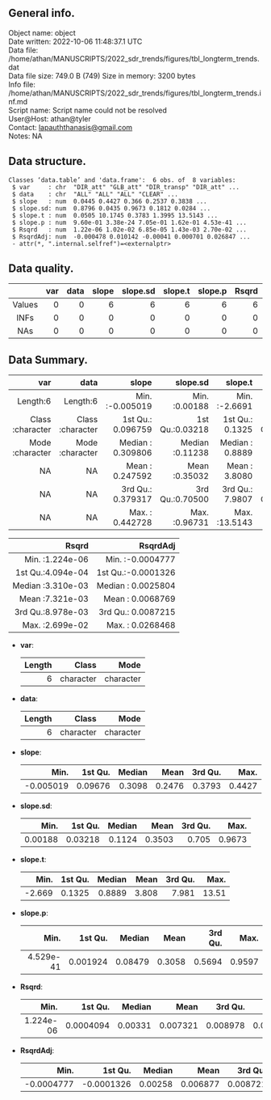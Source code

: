 <!-- This is a markdown file. -->


 General info.
---------------

Object name:    object      
Date written:   2022-10-06 11:48:37.1 UTC  
Data file:      /home/athan/MANUSCRIPTS/2022_sdr_trends/figures/tbl_longterm_trends.dat      
Data file size: 749.0 B (749) 
Size in memory: 3200 bytes      
Info file:      /home/athan/MANUSCRIPTS/2022_sdr_trends/figures/tbl_longterm_trends.inf.md      
Script name:    Script name could not be resolved      
User@Host:      athan@tyler   
Contact:        <lapauththanasis@gmail.com>      
Notes:          NA      


 Data structure.
-----------------

```
Classes ‘data.table’ and 'data.frame':	6 obs. of  8 variables:
 $ var     : chr  "DIR_att" "GLB_att" "DIR_transp" "DIR_att" ...
 $ data    : chr  "ALL" "ALL" "ALL" "CLEAR" ...
 $ slope   : num  0.0445 0.4427 0.366 0.2537 0.3838 ...
 $ slope.sd: num  0.8796 0.0435 0.9673 0.1812 0.0284 ...
 $ slope.t : num  0.0505 10.1745 0.3783 1.3995 13.5143 ...
 $ slope.p : num  9.60e-01 3.38e-24 7.05e-01 1.62e-01 4.53e-41 ...
 $ Rsqrd   : num  1.22e-06 1.02e-02 6.85e-05 1.43e-03 2.70e-02 ...
 $ RsqrdAdj: num  -0.000478 0.010142 -0.00041 0.000701 0.026847 ...
 - attr(*, ".internal.selfref")=<externalptr> 
```


 Data quality.
---------------

| &nbsp; | var | data | slope | slope.sd | slope.t | slope.p | Rsqrd | RsqrdAdj |
|:------:|----:|-----:|------:|---------:|--------:|--------:|------:|---------:|
| Values |   0 |    0 |     6 |        6 |       6 |       6 |     6 |        6 |
|  INFs  |   0 |    0 |     0 |        0 |       0 |       0 |     0 |        0 |
|  NAs   |   0 |    0 |     0 |        0 |       0 |       0 |     0 |        0 |


 Data Summary.
---------------

|              var |             data |             slope |        slope.sd |         slope.t |          slope.p |
|-----------------:|-----------------:|------------------:|----------------:|----------------:|-----------------:|
|         Length:6 |         Length:6 | Min.   :-0.005019 | Min.   :0.00188 | Min.   :-2.6691 | Min.   :0.000000 |
| Class :character | Class :character | 1st Qu.: 0.096759 | 1st Qu.:0.03218 | 1st Qu.: 0.1325 | 1st Qu.:0.001924 |
| Mode  :character | Mode  :character | Median : 0.309806 | Median :0.11238 | Median : 0.8889 | Median :0.084791 |
|               NA |               NA | Mean   : 0.247592 | Mean   :0.35032 | Mean   : 3.8080 | Mean   :0.305751 |
|               NA |               NA | 3rd Qu.: 0.379317 | 3rd Qu.:0.70500 | 3rd Qu.: 7.9807 | 3rd Qu.:0.569397 |
|               NA |               NA | Max.   : 0.442728 | Max.   :0.96731 | Max.   :13.5143 | Max.   :0.959692 |

 

|             Rsqrd |           RsqrdAdj |
|------------------:|-------------------:|
| Min.   :1.224e-06 | Min.   :-0.0004777 |
| 1st Qu.:4.094e-04 | 1st Qu.:-0.0001326 |
| Median :3.310e-03 | Median : 0.0025804 |
| Mean   :7.321e-03 | Mean   : 0.0068769 |
| 3rd Qu.:8.978e-03 | 3rd Qu.: 0.0087215 |
| Max.   :2.699e-02 | Max.   : 0.0268468 |



  * **var**:


    | Length |     Class |      Mode |
    |-------:|----------:|----------:|
    |      6 | character | character |

  * **data**:


    | Length |     Class |      Mode |
    |-------:|----------:|----------:|
    |      6 | character | character |

  * **slope**:


    |      Min. | 1st Qu. | Median |   Mean | 3rd Qu. |   Max. |
    |----------:|--------:|-------:|-------:|--------:|-------:|
    | -0.005019 | 0.09676 | 0.3098 | 0.2476 |  0.3793 | 0.4427 |

  * **slope.sd**:


    |    Min. | 1st Qu. | Median |   Mean | 3rd Qu. |   Max. |
    |--------:|--------:|-------:|-------:|--------:|-------:|
    | 0.00188 | 0.03218 | 0.1124 | 0.3503 |   0.705 | 0.9673 |

  * **slope.t**:


    |   Min. | 1st Qu. | Median |  Mean | 3rd Qu. |  Max. |
    |-------:|--------:|-------:|------:|--------:|------:|
    | -2.669 |  0.1325 | 0.8889 | 3.808 |   7.981 | 13.51 |

  * **slope.p**:


    |      Min. |  1st Qu. |  Median |   Mean | 3rd Qu. |   Max. |
    |----------:|---------:|--------:|-------:|--------:|-------:|
    | 4.529e-41 | 0.001924 | 0.08479 | 0.3058 |  0.5694 | 0.9597 |

  * **Rsqrd**:


    |      Min. |   1st Qu. |  Median |     Mean |  3rd Qu. |    Max. |
    |----------:|----------:|--------:|---------:|---------:|--------:|
    | 1.224e-06 | 0.0004094 | 0.00331 | 0.007321 | 0.008978 | 0.02699 |

  * **RsqrdAdj**:


    |       Min. |    1st Qu. |  Median |     Mean |  3rd Qu. |    Max. |
    |-----------:|-----------:|--------:|---------:|---------:|--------:|
    | -0.0004777 | -0.0001326 | 0.00258 | 0.006877 | 0.008721 | 0.02685 |


<!-- end of list -->


